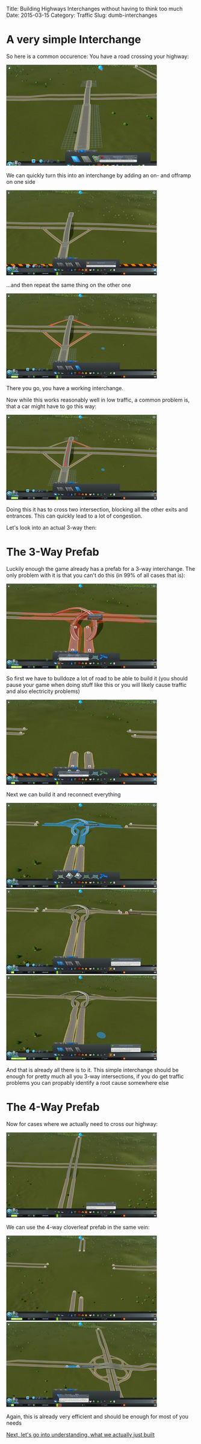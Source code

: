 Title: Building Highways Interchanges without having to think too much
Date: 2015-03-15
Category: Traffic
Slug: dumb-interchanges

A very simple Interchange
==========================

So here is a common occurence: You have a road crossing your highway:

<a href="/images/simple1.png" data-lightbox="dont" data-title="">![](/images/thumbnails/400x_/simple1.png)</a>

We can quickly turn this into an interchange by adding an on- and offramp on one side

<a href="/images/simple2.jpg" data-lightbox="dont" data-title="">![](/images/thumbnails/400x_/simple2.jpg)</a>

...and then repeat the same thing on the other one

<a href="/images/simple4.jpg" data-lightbox="dont" data-title="">![](/images/thumbnails/400x_/simple4.jpg)</a>

There you go, you have a working interchange.

Now while this works reasonably well in low traffic, a common problem is, that a car might have to go this way:

<a href="/images/simple5.jpg" data-lightbox="dont" data-title="">![](/images/thumbnails/400x_/simple5.jpg)</a>

Doing this it has to cross two intersection, blocking all the other exits and entrances. This can quickly lead to a lot of congestion.

Let's look into an actual 3-way then:

The 3-Way Prefab
================

Luckily enough the game already has a prefab for a 3-way interchange. The only problem with it is that you can't do this (in 99% of all cases that is):

<a href="/images/simple3way1.jpg" data-lightbox="dont" data-title="">![](/images/thumbnails/400x_/simple3way1.jpg)</a>

So first we have to bulldoze a lot of road to be able to build it (you should pause your game when doing stuff like this or you will likely cause traffic and also electricity problems)

<a href="/images/simple3way2.jpg" data-lightbox="dont" data-title="">![](/images/thumbnails/400x_/simple3way2.jpg)</a>

Next we can build it and reconnect everything

<a href="/images/simple3way3.jpg" data-lightbox="dont" data-title="">![](/images/thumbnails/400x_/simple3way3.jpg)</a>
<a href="/images/simple3way4.jpg" data-lightbox="dont" data-title="">![](/images/thumbnails/400x_/simple3way4.jpg)</a>
<a href="/images/simple3way5.jpg" data-lightbox="dont" data-title="">![](/images/thumbnails/400x_/simple3way5.jpg)</a>

And that is already all there is to it. This simple interchange should be enough for pretty much all you 3-way intersections, if you do get traffic problems you can propably identify a root cause somewhere else

The 4-Way Prefab
================

Now for cases where we actually need to cross our highway:

<a href="/images/simple4way1.jpg" data-lightbox="dont" data-title="">![](/images/thumbnails/400x_/simple4way1.jpg)</a>

We can use the 4-way cloverleaf prefab in the same vein:

<a href="/images/simple4way2.jpg" data-lightbox="dont" data-title="">![](/images/thumbnails/400x_/simple4way2.jpg)</a>
<a href="/images/simple4way3.jpg" data-lightbox="dont" data-title="">![](/images/thumbnails/400x_/simple4way3.jpg)</a>

Again, this is already very efficient and should be enough for most of you needs

[Next, let's go into understanding, what we actually just built]({filename}3way.md)
